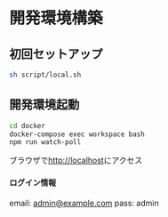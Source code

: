 # 開発環境構築

## 初回セットアップ

```sh
sh script/local.sh
```

## 開発環境起動

```sh
cd docker
docker-compose exec workspace bash
npm run watch-poll
```

ブラウザで[http://localhost](http://localhost)にアクセス

#### ログイン情報

email: admin@example.com
pass: admin
